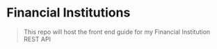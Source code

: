 # Financial Institutions
> This repo will host the front end guide for my Financial Institution REST API
